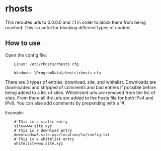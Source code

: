 # rhosts

This reroutes urls to 0.0.0.0 and ::1 in order to block them from being reached. This is useful for blocking different types of content.   

## How to use

Open the config file:    

        Linux: /etc/rhosts/rhosts.cfg

        Windows: \ProgramData\rhosts\rhosts.cfg


There are 3 types of entries: download, site, and whitelist. Downloads are downloaded and stripped of comments and bad entries if possible before being added to a list of sites. Whitelisted urls are removed from the list of sites. From there all the urls are added to the hosts file for both IPv4 and IPv6. You can also add comments by prepending with a '#'.    

Example:    

        # This is a static entry
        site=www.site.xyz
        # This is a download entry
        download=w3.site.xyz/location/to/config.txt
		# This is a whitelist entry
		whitelist=www.site.xyz
